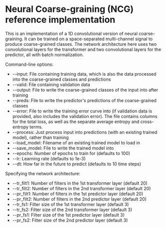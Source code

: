 # Neural Coarse-graining (NCG) reference implementation

This is an implementation of a 1D convolutional version of neural coarse-graining. It can be trained on a space-separated multi-channel signal to produce coarse-grained classes. The network architecture here uses two convolutional layers for the transformer and two convolutional layers for the predictor, all with batch normalization.

Command-line options:

* --input: File containing training data, which is also the data processed into the coarse-grained classes and predictions
* --valid: File containing validation data
* --output: File to write the coarse-grained classes of the input into after training
* --preds: File to write the predictor's predictions of the coarse-grained classes
* --error: File to write the training error curve into (if validation data is provided, also includes the validation error). The file contains columns for the total loss, as well as the separate average entropy and cross-entropy terms.
* --process: Just process input into predictions (with an existing trained model), rather than training
* --load_model: Filename of an existing trained model to load in
* --save_model: File to write the trained model into
* --epochs: Number of epochs to train for (defaults to 100)
* --lr: Learning rate (defaults to 1e-3)
* --dt: How far in the future to predict (defaults to 10 time steps)

Specifying the network architecture:

* --tr_filt1: Number of filters in the 1st transformer layer (default 20)
* --tr_filt2: Number of filters in the 2nd transformer layer (default 20)
* --pr_filt1: Number of filters in the 1st predictor layer (default 20)
* --pr_filt2: Number of filters in the 2nd predictor layer (default 20)
* --tr_fs1: Filter size of the 1st transformer layer (default 3)
* --tr_fs2: Filter size of the 2nd transformer layer (default 3)
* --pr_fs1: Filter size of the 1st predictor layer (default 3)
* --pr_fs2: Filter size of the 2nd predictor layer (default 3)
